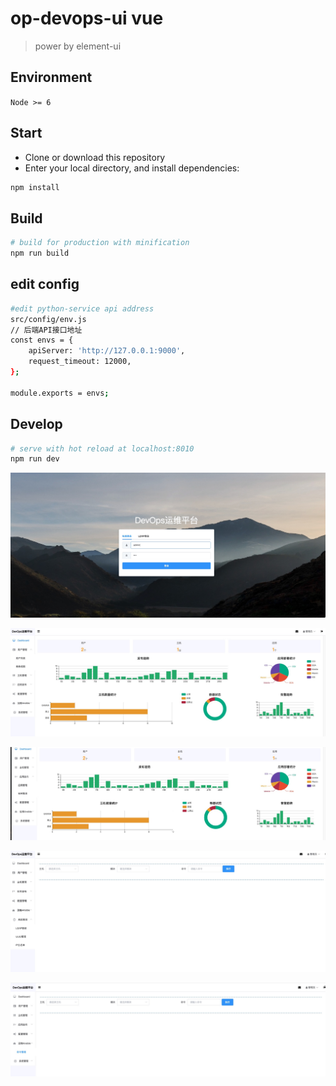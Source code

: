 # op-devops-ui vue

> power by element-ui

## Environment

`Node >= 6`

## Start

 - Clone or download this repository
 - Enter your local directory, and install dependencies:

``` bash
npm install
```


## Build

``` bash
# build for production with minification
npm run build
```
## edit config
``` bash
#edit python-service api address
src/config/env.js
// 后端API接口地址
const envs = {
    apiServer: 'http://127.0.0.1:9000',
    request_timeout: 12000,
};

module.exports = envs;
```
## Develop

``` bash
# serve with hot reload at localhost:8010
npm run dev
```


![登录界面](./src/picture/login_page.jpg)

![菜单管理](./src/picture/menu_page.jpg)

![应用发布](./src/picture/cicd_page.jpg)

![系统服务](./src/picture/system_page.jpg)

![ansible](./src/picture/ansible_page.jpg)









